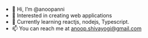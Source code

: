 - 👋 Hi, I’m @anoopanni
- 👀 Interested in creating web applications 
- 🌱 Currently learning reactjs, nodejs, Typescript.
- 📫 You can reach me at anoop.shivayogi@gmail.com
